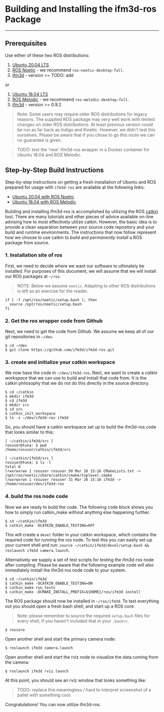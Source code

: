 # Building and Installing the ifm3d-ros Package
---------------------------------------------

## Prerequisites

Use either of these two ROS distributions:  
1. [Ubuntu 20.04 LTS](http://www.ubuntu.com)
2. [ROS Noetic](http://www.ros.org/install) - we recommend `ros-noetic-desktop-full`.
3. [ifm3d](https://github.com/ifm/ifm3d) - version >= TODO: add 

or

1. [Ubuntu 18.04 LTS](http://www.ubuntu.com)
2. [ROS Melodic](http://www.ros.org/install) - we recommend `ros-melodic-desktop-full`.
3. [ifm3d](https://github.com/ifm/ifm3d) - version >= 0.9.2

> Note: Some users may require older ROS distributions for legacy reasons. The supplied ROS package may very well work with limited changes on older ROS distributions. At least previous version could be run as far back as Indigo and Kinetic. However, we didn't test this ourselves. Please be aware that if you chose to go this route we can no guarantee is given.

> TODÒ: test the 'new' ifm3d-ros wrapper in a Docker container for Ubuntu 18.04 and ROS Melodic.


## Step-by-Step Build Instructions

Step-by-step instructions on getting a fresh installation of Ubuntu and ROS prepared for usage with `ifm3d-ros` are available at the following links:
* [Ubuntu 20.04 with ROS Noetic](noetic.md)
* [Ubuntu 18.04 with ROS Melodic](melodic.md)

Building and installing ifm3d-ros is accomplished by utilizing the ROS [catkin](http://wiki.ros.org/catkin) tool. There are many tutorials and other pieces of advice available on-line advising how to most effectively utilize catkin. However, the basic idea is to provide a clean separation between your source code repository and your build and runtime environments. The instructions that now follow represent how we choose to use catkin to build and _permanently install_ a ROS package from source.  

### 1. Installation site of ros
First, we need to decide where we want our software to ultimately be installed. For purposes of this document, we will assume that we will install our ROS packages at `~/ros`.    

>NOTE: Below we assume `noetic`. Adapting to other ROS distributions is left as an exercise for the reader.

```
if [ -f /opt/ros/noetic/setup.bash ]; then
  source /opt/ros/noetic/setup.bash
fi
```
### 2. Get the ros wrapper code from Github
Next, we need to get the code from Github. We assume we keep all of our git repositories in `~/dev`.

```
$ cd ~/dev
$ git clone https://github.com/ifm3d/ifm3d-ros.git
```

### 3. create and initialize your catkin workspace 
We now have the code in `~/dev/ifm3d-ros`. Next, we want to create a _catkin workspace_ that we can use to build and install that code from. It is the catkin philosophy that we do not do this directly in the source directory.
```
$ cd ~/catkin
$ mkdir ifm3d
$ cd ifm3d
$ mkdir src
$ cd src
$ catkin_init_workspace
$ ln -s ~/dev/ifm3d-ros ifm3d
```

So, you should have a catkin workspace set up to build the ifm3d-ros code that looks similar to this:
```
[ ~/catkin/ifm3d/src ]
rosuser@tuna: $ pwd
/home/rosuser/catkin/ifm3d/src

[ ~/catkin/ifm3d/src ]
rosuser@tuna: $ ls -l
total 0
lrwxrwxrwx 1 rosuser rosuser 50 Mar 26 15:16 CMakeLists.txt -> /opt/ros/noetic/share/catkin/cmake/toplevel.cmake
lrwxrwxrwx 1 rosuser rosuser 31 Mar 26 15:16 ifm3d -> /home/rosuser/dev/ifm3d-ros
```

### 4. build the ros node code  
Now we are ready to build the code. The following code block shows you how to simply run catkin_make without anything else happening further. 
```
$ cd ~/catkin/ifm3d
$ catkin_make -DCATKIN_ENABLE_TESTING=OFF
```
This will create a `devel` folder in your catkin workspace, which contains the required code for running the ros node. To test this you can easily set-up your current shell and run: `source ~/catkin/ifm3d/devel/setup.bash && roslaunch ifm3d camera.launch`.  


Alternatively we supply a set of test scripts for testing the ifm3d-ros node after compiling. Please be aware that the following example code will also immediately install the ifm3d-ros node code to your system.
```
$ cd ~/catkin/ifm3d
$ catkin_make -DCATKIN_ENABLE_TESTING=ON
$ catkin_make run_tests
$ catkin_make -DCMAKE_INSTALL_PREFIX=${HOME}/ros/ifm3d install
```

The ROS package should now be installed in `~/ros/ifm3d`. To test everything out you should open a fresh bash shell, and start up a ROS core:   

> Note: please remember to source the required `setup.bash` files for every shell, if you haven't included that in your `.bashrc`.  

```
$ roscore
```

Open another shell and start the primary camera node:
```
$ roslaunch ifm3d camera.launch
```

Open another shell and start the rviz node to visualize the data coming from
the camera:
```
$ roslaunch ifm3d rviz.launch
```

At this point, you should see an rviz window that looks something like:
> TODO: replace this meaningless / hard to interpret screenshot of a pallet with something cool.

<!-- ![rviz1](figures/rviz_sample.png) -->

Congratulations! You can now utilize ifm3d-ros.
